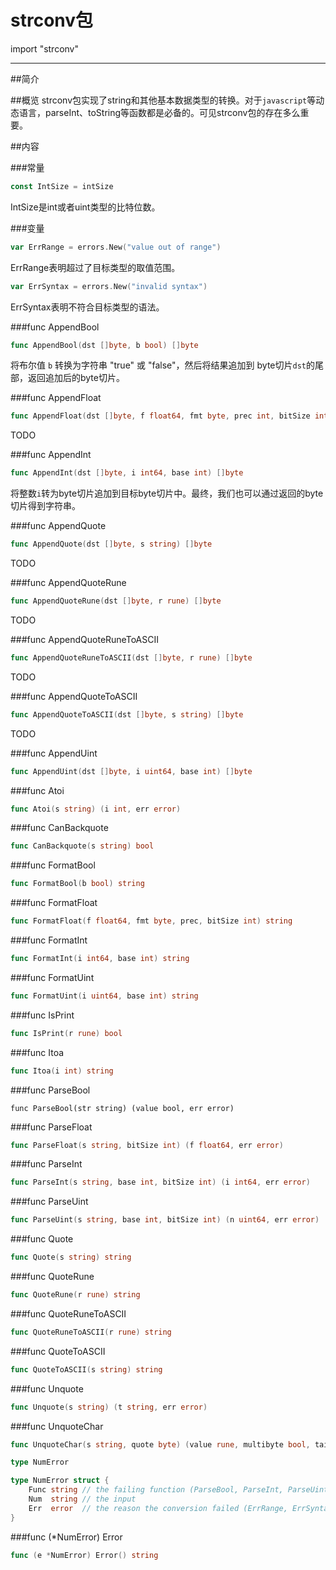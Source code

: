 ﻿# strconv包

import "strconv"

---

##简介 

##概览
strconv包实现了string和其他基本数据类型的转换。对于`javascript`等动态语言，parseInt、toString等函数都是必备的。可见strconv包的存在多么重要。

##内容

###常量
```go
const IntSize = intSize
```
IntSize是int或者uint类型的比特位数。

###变量
```go
var ErrRange = errors.New("value out of range")
```
ErrRange表明超过了目标类型的取值范围。

```go
var ErrSyntax = errors.New("invalid syntax")
```
ErrSyntax表明不符合目标类型的语法。

###func AppendBool
```go
func AppendBool(dst []byte, b bool) []byte
```
将布尔值 `b` 转换为字符串 "true" 或 "false"，然后将结果追加到 byte切片`dst`的尾部，返回追加后的byte切片。

###func AppendFloat
```go
func AppendFloat(dst []byte, f float64, fmt byte, prec int, bitSize int) []byte
```
TODO

###func AppendInt
```go
func AppendInt(dst []byte, i int64, base int) []byte
```
将整数`i`转为byte切片追加到目标byte切片中。最终，我们也可以通过返回的byte切片得到字符串。

###func AppendQuote
```go
func AppendQuote(dst []byte, s string) []byte
```
TODO

###func AppendQuoteRune
```go
func AppendQuoteRune(dst []byte, r rune) []byte
```
TODO

###func AppendQuoteRuneToASCII
```go
func AppendQuoteRuneToASCII(dst []byte, r rune) []byte
```
TODO

###func AppendQuoteToASCII
```go
func AppendQuoteToASCII(dst []byte, s string) []byte
```
TODO

###func AppendUint
```go
func AppendUint(dst []byte, i uint64, base int) []byte
```

###func Atoi
```go
func Atoi(s string) (i int, err error)
```

###func CanBackquote
```go
func CanBackquote(s string) bool
```

###func FormatBool
```go
func FormatBool(b bool) string
```

###func FormatFloat
```go
func FormatFloat(f float64, fmt byte, prec, bitSize int) string
```

###func FormatInt
```go
func FormatInt(i int64, base int) string
```

###func FormatUint
```go
func FormatUint(i uint64, base int) string
```

###func IsPrint
```go
func IsPrint(r rune) bool
```

###func Itoa
```go
func Itoa(i int) string
```

###func ParseBool
```gp
func ParseBool(str string) (value bool, err error)
```

###func ParseFloat
```go
func ParseFloat(s string, bitSize int) (f float64, err error)
```

###func ParseInt
```go
func ParseInt(s string, base int, bitSize int) (i int64, err error)
```

###func ParseUint
```go
func ParseUint(s string, base int, bitSize int) (n uint64, err error)
```

###func Quote
```go
func Quote(s string) string
```

###func QuoteRune
```go
func QuoteRune(r rune) string
```

###func QuoteRuneToASCII
```go
func QuoteRuneToASCII(r rune) string
```

###func QuoteToASCII
```go
func QuoteToASCII(s string) string
```

###func Unquote
```go
func Unquote(s string) (t string, err error)
```

###func UnquoteChar
```go
func UnquoteChar(s string, quote byte) (value rune, multibyte bool, tail string, err error)
```

```go
type NumError

type NumError struct {
    Func string // the failing function (ParseBool, ParseInt, ParseUint, ParseFloat)
    Num  string // the input
    Err  error  // the reason the conversion failed (ErrRange, ErrSyntax)
}
```

###func (*NumError) Error
```go
func (e *NumError) Error() string
```